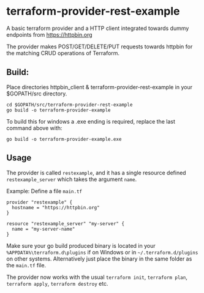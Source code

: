 # terraform-provider-rest-example
A basic terraform provider and a HTTP client integrated towards dummy endpoints from https://httpbin.org 

The provider makes POST/GET/DELETE/PUT requests towards httpbin for the matching CRUD operations of Terraform.

## Build:
Place directories httpbin_client & terraform-provider-rest-example in your $GOPATH/src directory.
```
cd $GOPATH/src/terraform-provider-rest-example
go build -o terraform-provider-example
```

To build this for windows a .exe ending is required, replace the last command above with:
```
go build -o terraform-provider-example.exe
```

## Usage
The provider is called `restexample`, and it has a single resource defined `restexample_server` which takes the argument `name`.

Example:
Define a file `main.tf`
```
provider "restexample" {
  hostname = "https://httpbin.org"
}

resource "restexample_server" "my-server" {
  name = "my-server-name"
}
```

Make sure your go build produced binary is located in your `%APPDATA%\terraform.d\plugins` if on Windows or in `~/.terraform.d/plugins` on other systems. Alternatively just place the binary in the same folder as the `main.tf` file.

The provider now works with the usual `terraform init`, `terraform plan`, `terraform apply`, `terraform destroy` etc.
